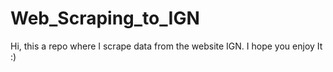 # Web_Scraping_to_IGN
Hi, this a repo where I scrape data from the website IGN. I hope you enjoy It :)
